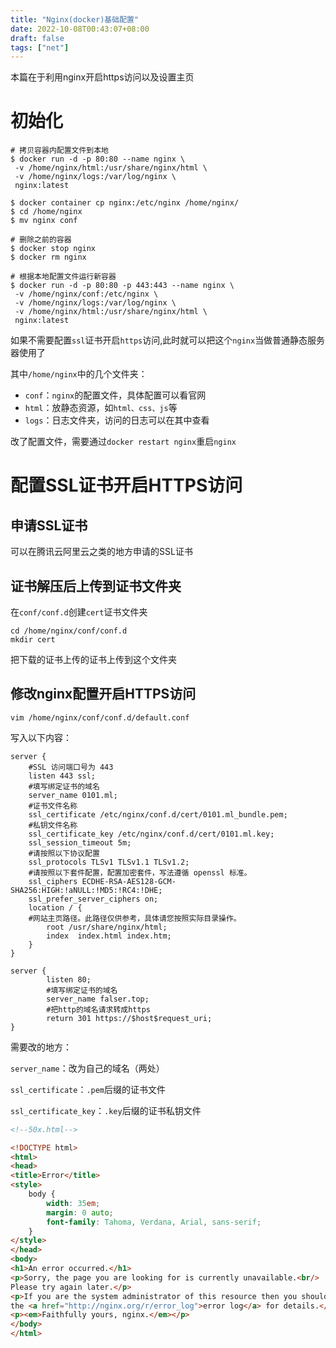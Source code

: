 ```yaml
---
title: "Nginx(docker)基础配置"
date: 2022-10-08T00:43:07+08:00
draft: false
tags: ["net"]
---
```


本篇在于利用nginx开启https访问以及设置主页
<!--more-->

# 初始化

```shell
# 拷贝容器内配置文件到本地
$ docker run -d -p 80:80 --name nginx \
 -v /home/nginx/html:/usr/share/nginx/html \
 -v /home/nginx/logs:/var/log/nginx \
 nginx:latest

$ docker container cp nginx:/etc/nginx /home/nginx/
$ cd /home/nginx
$ mv nginx conf

# 删除之前的容器
$ docker stop nginx
$ docker rm nginx

# 根据本地配置文件运行新容器
$ docker run -d -p 80:80 -p 443:443 --name nginx \
 -v /home/nginx/conf:/etc/nginx \
 -v /home/nginx/logs:/var/log/nginx \
 -v /home/nginx/html:/usr/share/nginx/html \
 nginx:latest
```

如果不需要配置`ssl`证书开启`https`访问,此时就可以把这个`nginx`当做普通静态服务器使用了

其中`/home/nginx`中的几个文件夹：

+ `conf`：`nginx`的配置文件，具体配置可以看官网
+ `html`：放静态资源，如`html、css、js`等
+ `logs`：日志文件夹，访问的日志可以在其中查看

改了配置文件，需要通过`docker restart nginx`重启`nginx`

# 配置SSL证书开启HTTPS访问

## 申请SSL证书

可以在腾讯云阿里云之类的地方申请的SSL证书

## 证书解压后上传到证书文件夹

在`conf/conf.d`创建`cert`证书文件夹

```shell
cd /home/nginx/conf/conf.d
mkdir cert
```

把下载的证书上传的证书上传到这个文件夹

## 修改nginx配置开启HTTPS访问

`vim /home/nginx/conf/conf.d/default.conf`

写入以下内容：

```shell
server {
    #SSL 访问端口号为 443
    listen 443 ssl;
    #填写绑定证书的域名
    server_name 0101.ml;
    #证书文件名称
    ssl_certificate /etc/nginx/conf.d/cert/0101.ml_bundle.pem;
    #私钥文件名称
    ssl_certificate_key /etc/nginx/conf.d/cert/0101.ml.key;
    ssl_session_timeout 5m;
    #请按照以下协议配置
    ssl_protocols TLSv1 TLSv1.1 TLSv1.2;
    #请按照以下套件配置，配置加密套件，写法遵循 openssl 标准。
    ssl_ciphers ECDHE-RSA-AES128-GCM-SHA256:HIGH:!aNULL:!MD5:!RC4:!DHE;
    ssl_prefer_server_ciphers on;
    location / {
    #网站主页路径。此路径仅供参考，具体请您按照实际目录操作。
        root /usr/share/nginx/html;
        index  index.html index.htm;
    }
}

server {
        listen 80;
        #填写绑定证书的域名
        server_name falser.top;
        #把http的域名请求转成https
        return 301 https://$host$request_uri;
}
```

需要改的地方：

`server_name`：改为自己的域名（两处）

`ssl_certificate`：`.pem`后缀的证书文件

`ssl_certificate_key`：`.key`后缀的证书私钥文件



```html
<!--50x.html-->

<!DOCTYPE html>
<html>
<head>
<title>Error</title>
<style>
    body {
        width: 35em;
        margin: 0 auto;
        font-family: Tahoma, Verdana, Arial, sans-serif;
    }
</style>
</head>
<body>
<h1>An error occurred.</h1>
<p>Sorry, the page you are looking for is currently unavailable.<br/>
Please try again later.</p>
<p>If you are the system administrator of this resource then you should check
the <a href="http://nginx.org/r/error_log">error log</a> for details.</p>
<p><em>Faithfully yours, nginx.</em></p>
</body>
</html>
```

